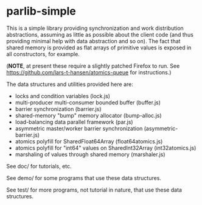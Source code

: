 # parlib-simple

This is a simple library providing synchronization and work
distribution abstractions, assuming as little as possible about the
client code (and thus providing minimal help with data abstraction and
so on).  The fact that shared memory is provided as flat arrays of
primitive values is exposed in all constructors, for example.

(**NOTE**, at present these require a slightly patched Firefox to run.  See
https://github.com/lars-t-hansen/atomics-queue for instructions.)

The data structures and utilities provided here are:

* locks and condition variables (lock.js)
* multi-producer multi-consumer bounded buffer (buffer.js)
* barrier synchronization (barrier.js)
* shared-memory "bump" memory allocator (bump-alloc.js)
* load-balancing data parallel framework (par.js)
* asymmetric master/worker barrier synchronization (asymmetric-barrier.js)
* atomics polyfill for SharedFloat64Array (float64atomics.js)
* atomics polyfill for "int64" values on SharedInt32Array (int32atomics.js)
* marshaling of values through shared memory (marshaler.js)

See doc/ for tutorials, etc.

See demo/ for some programs that use these data structures.

See test/ for more programs, not tutorial in nature, that use these
data structures.
